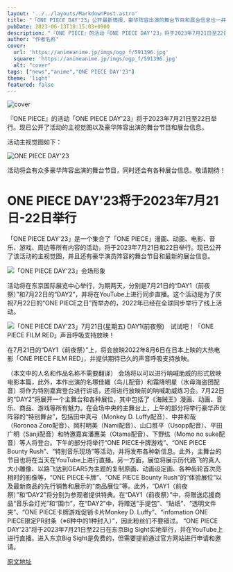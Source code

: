 ```yaml
---
layout: '../../layouts/MarkdownPost.astro'
title: "「ONE PIECE DAY'23」公开最新情报，豪华阵容出演的舞台节目和展台信息也一并公开！"
pubDate: 2023-06-13T18:15:03+0900
description: "『ONE PIECE』的活动「ONE PIECE DAY'23」将于2023年7月21日至22日举行。现已公开了活动的主视觉图以及豪华阵容出演的舞台节目和展台信息。"
author: "作者名称"
cover:
  url: 'https://animeanime.jp/imgs/ogp_f/591396.jpg'
  square: 'https://animeanime.jp/imgs/ogp_f/591396.jpg'
  alt: "cover"
tags: ["news","anime","ONE PIECE DAY'23"]
theme: 'light'
featured: false
---
```


![cover](https://animeanime.jp/imgs/ogp_f/591396.jpg)

『ONE PIECE』的活动「ONE PIECE DAY'23」将于2023年7月21日至22日举行。现已公开了活动的主视觉图以及豪华阵容出演的舞台节目和展台信息。

活动主视觉图如下：

![ONE PIECE DAY'23](https://animeanime.jp/imgs/ogp_f/591396.jpg)

活动将会有众多豪华阵容出演的舞台节目，同时还会有各种展台信息。敬请期待！

# ONE PIECE DAY'23将于2023年7月21日-22日举行

「ONE PIECE DAY'23」是一个集合了「ONE PIECE」漫画、动画、电影、音乐、游戏、周边等所有内容的活动，将于2023年7月21日和22日举行。现已公开了该活动的主视觉图，并且还有豪华演员阵容的舞台节目和最新的展台信息。

![「ONE PIECE DAY'23」会场形象](https://animeanime.jp/imgs/zoom/591398.jpg)

活动将在东京国际展览中心举行，为期两天，分别是7月21日的“DAY1（前夜祭）”和7月22日的“DAY2”，并将在YouTube上进行同步直播。这个活动是为了庆祝7月22日的“ONE PIECE之日”而举办的，2022年已经在全球同步举行了线上活动。

![「ONE PIECE DAY'23」7月21日(星期五) DAY1(前夜祭)　试试吧！「ONE PIECE FILM RED」声音呼吸支持放映！](https://animeanime.jp/imgs/zoom/591397.jpg)

在7月21日的“DAY1（前夜祭）”上，将会放映2022年8月6日在日本上映的大热电影「ONE PIECE FILM RED」，并提供期待已久的声音呼吸支持放映。

（本文中的人名和作品名称不需要翻译）
会场将以可以进行呐喊助威的形式放映电影本篇，此外，本作出演的名塚佳織（鸟儿配音）和霜降明星（水母海盗团配音）将作为特别嘉宾登台进行讲话，还将进行放映前的呐喊助威练习会。7月22日的“DAY2”将展开一个主舞台和各种展位，其中包括了《海贼王》漫画、动画、音乐、商品、游戏等所有魅力。在会场中央的主舞台上，上午的部分将举行豪华声优阵容的“特别舞台”，包括田中真弓（Monkey D. Luffy配音）、中井和哉（Roronoa Zoro配音）、岡村明美（Nami配音）、山口胜平（Usopp配音）、平田广明（Sanji配音）和特邀嘉宾潘惠美（Otama配音）、下野纮（Momo no suke配音）等人将登台。下午的部分将举行“ONE PIECE卡牌游戏”、“ONE PIECE Bounty Rush”、“特别音乐现场”等活动，并将发布各种新信息。此外，主舞台的节目也将在当天在YouTube上进行直播。另一方面，展位将展示历代路飞的真人大小雕像、以路飞达到GEAR5为主题的复制原画、动画设定画、各种齿轮首次亮相时的影像等，“ONE PIECE卡牌”、“ONE PIECE Bounty Rush”的“体验展位”以及最新商品的先行销售和展示的“商品展位”等。此外，“DAY1（前夜祭）”和“DAY2”将分别为参观者提供特典。在“DAY1（前夜祭）”中，将赠送応援商品“音乐会灯光”和“围巾”，在“DAY2”中，将赠送“手提包”、“贴纸”、“透明文件夹”、“ONE PIECE卡牌游戏促销卡片Monkey D. Luffy”、“infomation ONE PIECE限定PR封条（※6种中的1种封入）”，因此粉丝们不要错过。 “ONE PIECE DAY'23”将于2023年7月21日至22日在东京Big Sight实地举行，并在YouTube上进行直播。进入东京Big Sight是免费的，但需要提前通过官方网站进行申请和邀请。

  [原文地址](https://animeanime.jp/article/2023/06/13/77901.html)